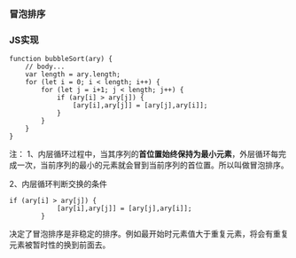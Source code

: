 ### **冒泡排序**


### **JS实现**

    function bubbleSort(ary) {
        // body...
        var length = ary.length;
        for (let i = 0; i < length; i++) {
            for (let j = i+1; j < length; j++) {
                if (ary[i] > ary[j]) {
                    [ary[i],ary[j]] = [ary[j],ary[i]];
                }
            }
        }
    }

注：
1、内层循环过程中，当其序列的**首位置始终保持为最小元素**，外层循环每完成一次，当前序列的最小的元素就会冒到当前序列的首位置。所以叫做冒泡排序。

2、内层循环判断交换的条件

    if (ary[i] > ary[j]) {
                [ary[i],ary[j]] = [ary[j],ary[i]];
            }
决定了冒泡排序是非稳定的排序。例如最开始时元素值大于重复元素，将会有重复元素被暂时性的换到前面去。
